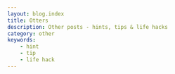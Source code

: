 ```yaml
---
layout: blog.index
title: Otters
description: Other posts - hints, tips & life hacks
category: other
keywords:
    - hint
    - tip
    - life hack
---
```

